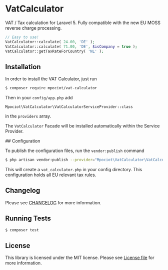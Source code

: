 VatCalculator
================
VAT / Tax calculation for Laravel 5. Fully compatible with the new EU MOSS reverse charge processing.

```php
// Easy to use!
VatCalculator::calculate( 24.00, 'DE' );
VatCalculator::calculate( 71.00, 'DE', $isCompany = true );
VatCalculator::getTaxRateForCountry( 'NL' );
```

## Installation

In order to install the VAT Calculator, just run

```bash
$ composer require mpociot/vat-calculator
```

Then in your `config/app.php` add 

    Mpociot\VatCalculator\VatCalculatorServiceProvider::class
    
in the `providers` array.
    
The `VatCalculator` Facade will be installed automatically within the Service Provider.

<a name="configuration"/>
## Configuration

To publish the configuration files, run the `vendor:publish` command

```bash
$ php artisan vendor:publish --provider="Mpociot\VatCalculator\VatCalculatorServiceProvider"
```

This will create a `vat_calculator.php` in your config directory.
This configuration holds all EU relevant tax rules.

## Changelog
Please see [CHANGELOG](CHANGELOG.md) for more information.

## Running Tests
``` bash
$ composer test
```

## License
This library is licensed under the MIT license. Please see [License file](LICENSE.md) for more information.
